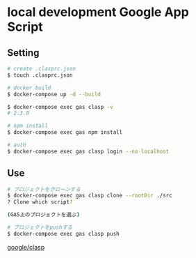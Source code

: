 # local development Google App Script

## Setting

```bash
# create .clasprc.json
$ touch .clasprc.json

# docker build
$ docker-compose up -d --build

$ docker-compose exec gas clasp -v
# 2.3.0

# npm install
$ docker-compose exec gas npm install

# auth
$ docker-compose exec gas clasp login --no-localhost
```

## Use

```bash
# プロジェクトをクローンする
$ docker-compose exec gas clasp clone --rootDir ./src
? Clone which script?

(GAS上のプロジェクトを選ぶ)
```

```bash
# プロジェクトをpushする
$ docker-compose exec gas clasp push
```
[google/clasp](https://github.com/google/clasp/)
